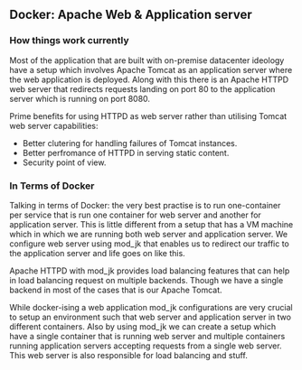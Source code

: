 ## Docker: Apache Web & Application server

### How things work currently
Most of the application that are built with on-premise datacenter ideology have a setup which involves Apache Tomcat as an application server where the web application is deployed. Along with this there is an Apache HTTPD web server that redirects requests landing on port 80 to the application server which is running on port 8080.

Prime benefits for using HTTPD as web server rather than utilising Tomcat web server capabilities:
* Better clutering for handling failures of Tomcat instances.
* Better perfromance of HTTPD in serving static content.
* Security point of view.

### In Terms of Docker
Talking in terms of Docker: the very best practise is to run one-container per service that is run one container for web server and another for application server. This is little different from a setup that has a VM machine which in which we are running both web server and application server. We configure web server using mod_jk that enables us to redirect our traffic to the application server and life goes on like this.

Apache HTTPD with mod_jk provides load balancing features that can help in load balancing request on multiple backends. Though we have a single backend in most of the cases that is our Apache Tomcat.

While docker-ising a web application mod_jk configurations are very crucial to setup an environment such that web server and application server in two different containers. Also by using mod_jk we can create a setup which have a single container that is running web server and multiple containers running application servers accepting requests from a single web server. This web server is also responsible for load balancing and stuff.

